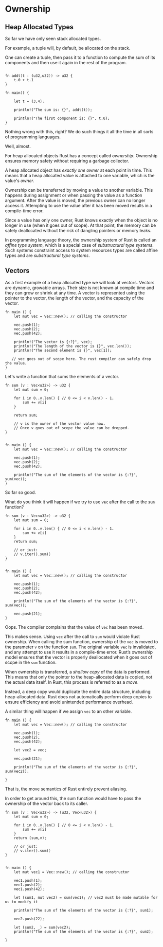 # Ownership

## Heap Allocated Types

So far we have only seen stack allocated types. 

For example, a tuple will, by default, be allocated on the stack.

One can create a tuple, then pass it to a function to compute the sum of its
components and then use it again in the rest of the program.

```rust, editable

fn addt(t : (u32,u32)) -> u32 {
    t.0 + t.1
}

fn main() {

    let t = (3,4);
    
    println!("The sum is: {}", addt(t));

    println!("The first component is: {}", t.0);
}

```

Nothing wrong with this, right? We do such things it all the time in all sorts of
programming languages. 

Well, almost. 

For heap allocated objects Rust has a concept called _ownership_.  Ownership
ensures memory safety without requiring a garbage collector.

A heap allocated object has _exactly one owner_ at each point in time. This
means that a heap allocated value is attached to one variable, which is the
value's _owner_.

Ownership can be transferred by moving a value to another variable. This happens
during assignment or when passing the value as a function argument. After the
value is moved, the previous owner can no longer access it. Attempting to use
the value after it has been moved results in a compile-time error. 

Since a value has only one owner, Rust knows exactly when the object is no
longer in use (when it goes out of scope). At that point, the memory can be
safely deallocated without the risk of dangling pointers or memory leaks.

In programming language theory, the ownership system of Rust is called an
_affine type system_, which is a special case of _substructural type systems_.
Such systems constraint access to system resources types are called affine types
and are _substructural type systems_.


## Vectors

As a first example of a heap allocated type we will look at vectors. Vectors are
dynamic, growable arrays. Their size is not known at compile time and they can
grow or shrink at any time. A vector is represented using the pointer to the
vector, the length of the vector, and the capacity of the vector.


```rust, editable
fn main () {
    let mut vec = Vec::new(); // calling the constructor

    vec.push(1);    
    vec.push(2);
    vec.push(42);

    println!("The vector is {:?}", vec);
    println!("The length of the vector is {}", vec.len());
    println!("The second element is {}", vec[1]);

   // vec goes out of scope here. The rust compiler can safely drop the value.
}

```


Let's write a function that sums the elements of a vector. 

```rust, editable
fn sum (v : Vec<u32>) -> u32 {
    let mut sum = 0;
  
    for i in 0..v.len() { // 0 <= i < v.len() - 1.
        sum += v[i]
    }

    return sum;

    // v is the owner of the vector value now. 
    // Once v goes out of scope the value can be dropped.
}


fn main () {
    let mut vec = Vec::new(); // calling the constructor

    vec.push(1);    
    vec.push(2);
    vec.push(42);

    println!("The sum of the elements of the vector is {:?}", sum(vec));
}
```

So far so good. 

What do you think it will happen if we try to use `vec` after the call to the
`sum` function? 


```rust, editable
fn sum (v : Vec<u32>) -> u32 {
    let mut sum = 0;
  
    for i in 0..v.len() { // 0 <= i < v.len() - 1.
        sum += v[i]
    }
    return sum;

    // or just: 
    // v.iter().sum()
}


fn main () {
    let mut vec = Vec::new(); // calling the constructor

    vec.push(1);    
    vec.push(2);
    vec.push(42);

    println!("The sum of the elements of the vector is {:?}", sum(vec));
    
    vec.push(21);
}
```

Oops. The compiler complains that the value of `vec` has been moved. 


This makes sense. Using `vec` after the call to `sum` would violate Rust
ownership. When calling the sum function, ownership of the `vec` is moved to the
parameter `v` on the function `sum`.  The original variable `vec` is
invalidated, and any attempt to use it results in a compile-time error. Rust’s
ownership model ensures that the vector is properly deallocated when it goes out
of scope in the `sum` function.


When ownership is transferred, a _shallow copy_ of the data is performed. This
means that only the pointer to the heap-allocated data is copied, not the actual
data itself. In Rust, this process is referred to as a _move_.

Instead, a deep copy would duplicate the entire data structure, including
heap-allocated data. Rust does not automatically perform deep copies to ensure
efficiency and avoid unintended performance overhead.

A similar thing will happen if we assign `vec` to an other variable. 

```rust, editable
fn main () {
    let mut vec = Vec::new(); // calling the constructor

    vec.push(1);    
    vec.push(2);
    vec.push(42);

    let vec2 = vec; 
    
    vec.push(21);
    
    println!("The sum of the elements of the vector is {:?}", sum(vec2));

}
```

That is, the move semantics of Rust entirely prevent aliasing. 

In order to get around this, the sum function would have to pass the ownership
of the vector back to its caller. 


```rust, editable
fn sum (v : Vec<u32>) -> (u32, Vec<u32>) {
    let mut sum = 0;
  
    for i in 0..v.len() { // 0 <= i < v.len() - 1.
        sum += v[i]
    }
    return (sum,v);

    // or just: 
    // v.iter().sum()
}


fn main () {
    let mut vec1 = Vec::new(); // calling the constructor

    vec1.push(1);    
    vec1.push(2);
    vec1.push(42);

    let (sum1, mut vec2) = sum(vec1); // vec2 must be made mutable for us to modify it

    println!("The sum of the elements of the vector is {:?}", sum1);
    
    vec2.push(22);

    let (sum2, _) = sum(vec2);
    println!("The sum of the elements of the vector is {:?}", sum2);
    
}
